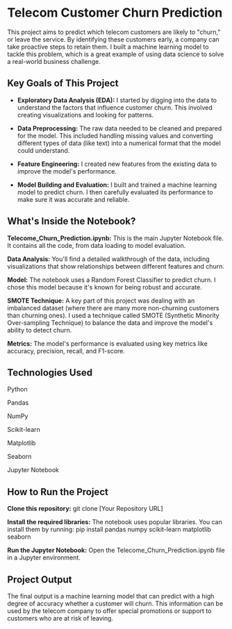 # Telecom Customer Churn Prediction
This project aims to predict which telecom customers are likely to "churn," or leave the service. By identifying these customers early, a company can take proactive steps to retain them. I built a machine learning model to tackle this problem, which is a great example of using data science to solve a real-world business challenge.

## Key Goals of This Project
* **Exploratory Data Analysis (EDA):** I started by digging into the data to understand the factors that influence customer churn. This involved creating visualizations and looking for patterns.

* **Data Preprocessing:** The raw data needed to be cleaned and prepared for the model. This included handling missing values and converting different types of data (like text) into a numerical format that the model could understand.

* **Feature Engineering:** I created new features from the existing data to improve the model's performance.

* **Model Building and Evaluation:** I built and trained a machine learning model to predict churn. I then carefully evaluated its performance to make sure it was accurate and reliable.

## What's Inside the Notebook?
**Telecome_Churn_Prediction.ipynb:** This is the main Jupyter Notebook file. It contains all the code, from data loading to model evaluation.

**Data Analysis:** You'll find a detailed walkthrough of the data, including visualizations that show relationships between different features and churn.

**Model:** The notebook uses a Random Forest Classifier to predict churn. I chose this model because it's known for being robust and accurate.

**SMOTE Technique:** A key part of this project was dealing with an imbalanced dataset (where there are many more non-churning customers than churning ones). I used a technique called SMOTE (Synthetic Minority Over-sampling Technique) to balance the data and improve the model's ability to detect churn.

**Metrics:** The model's performance is evaluated using key metrics like accuracy, precision, recall, and F1-score.

## Technologies Used
Python

Pandas

NumPy

Scikit-learn

Matplotlib

Seaborn

Jupyter Notebook

## How to Run the Project
**Clone this repository:** git clone [Your Repository URL]

**Install the required libraries:** The notebook uses popular libraries. You can install them by running:
pip install pandas numpy scikit-learn matplotlib seaborn

**Run the Jupyter Notebook:** Open the Telecome_Churn_Prediction.ipynb file in a Jupyter environment.

## Project Output

The final output is a machine learning model that can predict with a high degree of accuracy whether a customer will churn. This information can be used by the telecom company to offer special promotions or support to customers who are at risk of leaving.


